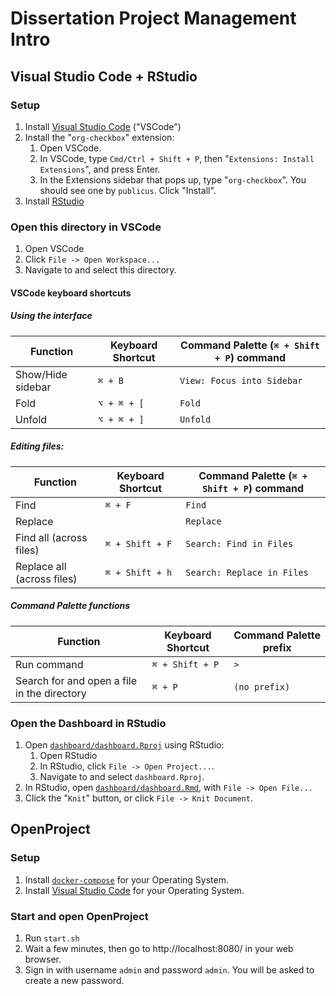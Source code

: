 # Dissertation Project Management Intro

## Visual Studio Code + RStudio

### Setup

1. Install [Visual Studio Code](https://code.visualstudio.com/) ("VSCode")
1. Install the "`org-checkbox`" extension:
   1. Open VSCode.
   1. In VSCode, type `Cmd/Ctrl + Shift + P`, then "`Extensions: Install Extensions`", and press Enter.
   1. In the Extensions sidebar that pops up, type "`org-checkbox`". You should see one by `publicus`. Click "Install".
1. Install [RStudio](https://rstudio.com/products/rstudio/download/)

### Open this directory in VSCode

1. Open VSCode
1. Click `File -> Open Workspace...`
1. Navigate to and select this directory.

#### VSCode keyboard shortcuts

##### Using the interface

| Function          | Keyboard Shortcut | Command Palette (`⌘ + Shift + P`) command |
| ----------------- | ----------------- | ----------------------------------------- |
| Show/Hide sidebar | `⌘ + B`           | `View: Focus into Sidebar`                |
| Fold              | `⌥ + ⌘ + [`       | `Fold`                                    |
| Unfold            | `⌥ + ⌘ + ]`       | `Unfold`                                  |

##### Editing files:

| Function                   | Keyboard Shortcut | Command Palette (`⌘ + Shift + P`) command |
| -------------------------- | ----------------- | ----------------------------------------- |
| Find                       | `⌘ + F`           | `Find`                                    |
| Replace                    |                   | `Replace`                                 |
| Find all (across files)    | `⌘ + Shift + F`   | `Search: Find in Files`                   |
| Replace all (across files) | `⌘ + Shift + h`   | `Search: Replace in Files`                |

##### Command Palette functions

| Function                                    | Keyboard Shortcut | Command Palette prefix |
| ------------------------------------------- | ----------------- | ---------------------- |
| Run command                                 | `⌘ + Shift + P`   | `>`                    |
| Search for and open a file in the directory | `⌘ + P`           | `(no prefix)`          |

### Open the Dashboard in RStudio

1. Open [`dashboard/dashboard.Rproj`](dashboard/dashboard.Rproj) using RStudio:
   1. Open RStudio
   1. In RStudio, click `File -> Open Project...`.
   1. Navigate to and select `dashboard.Rproj`.
1. In RStudio, open [`dashboard/dashboard.Rmd`](dashboard/dashboard.Rmd), with `File -> Open File...`
1. Click the "`Knit`" button, or click `File -> Knit Document`.

## OpenProject

### Setup

1. Install [`docker-compose`](https://docs.docker.com/compose/install/#install-compose) for your Operating System.
1. Install [Visual Studio Code](https://code.visualstudio.com/) for your Operating System.

### Start and open OpenProject

1. Run `start.sh`
1. Wait a few minutes, then go to http://localhost:8080/ in your web browser.
1. Sign in with username `admin` and password `admin`. You will be asked to create a new password.
